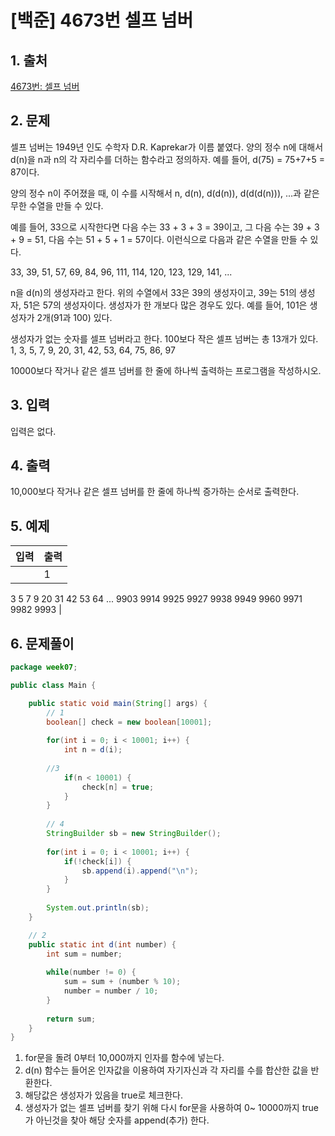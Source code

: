 # [백준] 4673번  셀프 넘버

## 1. 출처

[4673번: 셀프 넘버](https://www.acmicpc.net/problem/4673)

## 2. 문제

셀프 넘버는 1949년 인도 수학자 D.R. Kaprekar가 이름 붙였다. 양의 정수 n에 대해서 d(n)을 n과 n의 각 자리수를 더하는 함수라고 정의하자. 예를 들어, d(75) = 75+7+5 = 87이다.

양의 정수 n이 주어졌을 때, 이 수를 시작해서 n, d(n), d(d(n)), d(d(d(n))), ...과 같은 무한 수열을 만들 수 있다.

예를 들어, 33으로 시작한다면 다음 수는 33 + 3 + 3 = 39이고, 그 다음 수는 39 + 3 + 9 = 51, 다음 수는 51 + 5 + 1 = 57이다. 이런식으로 다음과 같은 수열을 만들 수 있다.

33, 39, 51, 57, 69, 84, 96, 111, 114, 120, 123, 129, 141, ...

n을 d(n)의 생성자라고 한다. 위의 수열에서 33은 39의 생성자이고, 39는 51의 생성자, 51은 57의 생성자이다. 생성자가 한 개보다 많은 경우도 있다. 예를 들어, 101은 생성자가 2개(91과 100) 있다.

생성자가 없는 숫자를 셀프 넘버라고 한다. 100보다 작은 셀프 넘버는 총 13개가 있다. 1, 3, 5, 7, 9, 20, 31, 42, 53, 64, 75, 86, 97

10000보다 작거나 같은 셀프 넘버를 한 줄에 하나씩 출력하는 프로그램을 작성하시오.

## 3. 입력

입력은 없다.

## 4. 출력

10,000보다 작거나 같은 셀프 넘버를 한 줄에 하나씩 증가하는 순서로 출력한다.

## 5. 예제

| 입력 | 출력 |
| --- | --- |
|  | 1
3
5
7
9
20
31
42
53
64
...
9903
9914
9925
9927
9938
9949
9960
9971
9982
9993 |

## 6. 문제풀이

```java
package week07;

public class Main {

	public static void main(String[] args) {
		// 1
		boolean[] check = new boolean[10001];
		
		for(int i = 0; i < 10001; i++) {
			int n = d(i);
		
		//3
			if(n < 10001) {
				check[n] = true;
			}
		}
		
		// 4
		StringBuilder sb = new StringBuilder();
		
		for(int i = 0; i < 10001; i++) {
			if(!check[i]) {
				sb.append(i).append("\n");
			}
		}
	
		System.out.println(sb);
	}

	// 2
	public static int d(int number) {
		int sum = number;
		
		while(number != 0) {
			sum = sum + (number % 10);
			number = number / 10;
		}
		
		return sum;
	}
}
```

1. for문을 돌려 0부터 10,000까지 인자를 함수에 넣는다.
2. d(n) 함수는 들어온 인자값을 이용하여 자기자신과 각 자리를 수를 합산한 값을 반환한다.
3. 해당값은 생성자가 있음을 true로 체크한다.
4. 생성자가 없는 셀프 넘버를 찾기 위해 다시 for문을 사용하여 0~ 10000까지 true가 아닌것을 찾아 해당 숫자를 append(추가) 한다.